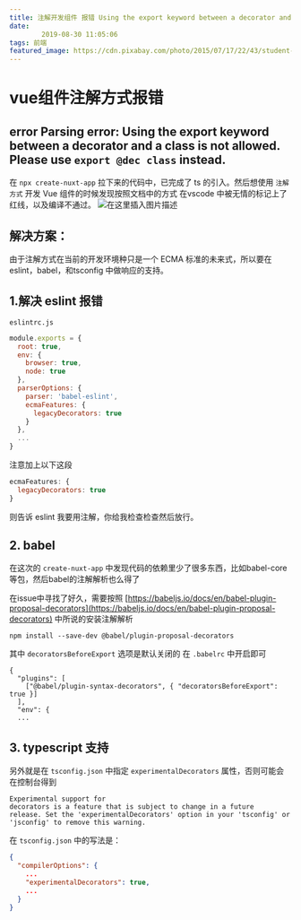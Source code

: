 ```yaml
---
title: 注解开发组件 报错 Using the export keyword between a decorator and a class is not allowed.
date: 
        2019-08-30 11:05:06
tags: 前端
featured_image: https://cdn.pixabay.com/photo/2015/07/17/22/43/student-849825_960_720.jpg
---
```

# vue组件注解方式报错
##  error  Parsing error: Using the export keyword between a decorator and a class is not allowed. Please use `export @dec class` instead.  
在 `npx create-nuxt-app` 拉下来的代码中，已完成了 ts 的引入。然后想使用 `注解方式` 开发 Vue 组件的时候发现按照文档中的方式 在vscode 中被无情的标记上了红线，以及编译不通过。
![在这里插入图片描述](https://img-blog.csdnimg.cn/20190830104947261.png?x-oss-process=image/watermark,type_ZmFuZ3poZW5naGVpdGk,shadow_10,text_aHR0cHM6Ly9ibG9nLmNzZG4ubmV0L3FxXzM0MzAxMzcx,size_16,color_FFFFFF,t_70)
## 解决方案：
由于注解方式在当前的开发环境种只是一个 ECMA 标准的未来式，所以要在 eslint，babel，和tsconfig 中做响应的支持。
## 1.解决 eslint 报错
`eslintrc.js`
```javascript
module.exports = {
  root: true,
  env: {
    browser: true,
    node: true
  },
  parserOptions: {
    parser: 'babel-eslint',
    ecmaFeatures: {
      legacyDecorators: true
    }
  },
  ...
}
```
注意加上以下这段
```javascript
ecmaFeatures: {
  legacyDecorators: true
}
```
则告诉 eslint 我要用注解，你给我检查检查然后放行。

## 2. babel
在这次的 `create-nuxt-app` 中发现代码的依赖里少了很多东西，比如babel-core等包，然后babel的注解解析也么得了

在issue中寻找了好久，需要按照 
[https://babeljs.io/docs/en/babel-plugin-proposal-decorators](https://babeljs.io/docs/en/babel-plugin-proposal-decorators)
中所说的安装注解解析
```shell
npm install --save-dev @babel/plugin-proposal-decorators
```
其中 `decoratorsBeforeExport` 选项是默认关闭的 在 `.babelrc` 中开启即可
```
{
  "plugins": [
    ["@babel/plugin-syntax-decorators", { "decoratorsBeforeExport": true }]
  ],
  "env": {
  ...
```

## 3. typescript 支持
另外就是在 `tsconfig.json` 中指定 `experimentalDecorators` 属性，否则可能会在控制台得到
```error
Experimental support for 
decorators is a feature that is subject to change in a future 
release. Set the 'experimentalDecorators' option in your 'tsconfig' or 'jsconfig' to remove this warning.
```
在  `tsconfig.json`  中的写法是：
```json
{
  "compilerOptions": {
    ...
    "experimentalDecorators": true,
    ...
  }
}
```
